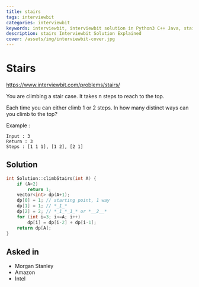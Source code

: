 ```yaml
---
title: stairs
tags: interviewbit
categories: interviewbit
keywords: interviewbit, interviewbit solution in Python3 C++ Java, stairs solution
description: stairs Interviewbit Solution Explained
cover: /assets/img/interviewbit-cover.jpg
---
```


# Stairs

https://www.interviewbit.com/problems/stairs/

You are climbing a stair case. It takes n steps to reach to the top.

Each time you can either climb 1 or 2 steps. In how many distinct ways can you climb to the top?

Example :

```
Input : 3
Return : 3
Steps : [1 1 1], [1 2], [2 1]
```

## Solution
```cpp
int Solution::climbStairs(int A) {
    if (A<2)
        return 1;
    vector<int> dp(A+1);
    dp[0] = 1; // starting point, 1 way
    dp[1] = 1; // *_1_*
    dp[2] = 2; // *_1_*_1_* or *__2__*
    for (int i=3; i<=A; i++)
        dp[i] = dp[i-2] + dp[i-1];
    return dp[A];
}
```

## Asked in

* Morgan Stanley
* Amazon
* Intel

